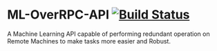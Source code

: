 # ML-OverRPC-API  [![Build Status](https://travis-ci.com/ausaafnabi/ML-OverRPC-API.svg?branch=master)](https://travis-ci.com/ausaafnabi/ML-OverRPC-API)

A Machine Learning API capable of performing redundant operation on Remote Machines to make tasks more easier and Robust.
